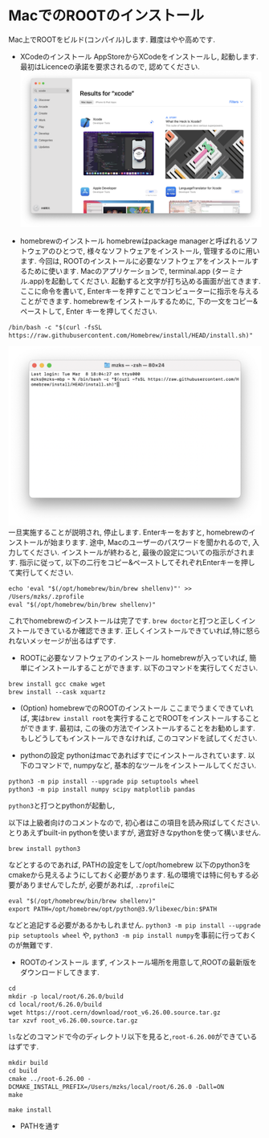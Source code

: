 # MacでのROOTのインストール

Mac上でROOTをビルド(コンパイル)します.
難度はやや高めです.

 - XCodeのインストール
AppStoreからXCodeをインストールし, 起動します. 
最初はLicenceの承諾を要求されるので, 認めてください.
![XCodeのインストール](img/mac_1.png)

 - homebrewのインストール
homebrewはpackage managerと呼ばれるソフトウェアのひとつで, 様々なソフトウェアをインストール, 管理するのに用います.
今回は, ROOTのインストールに必要なソフトウェアをインストールするために使います.
Macのアプリケーションで, terminal.app (ターミナル.app)を起動してください.
起動すると文字が打ち込める画面が出てきます.
ここに命令を書いて, Enterキーを押すことでコンピューターに指示を与えることができます.
homebrewをインストールするために, 下の一文をコピー&ペーストして, Enter キーを押してください.
```
/bin/bash -c "$(curl -fsSL https://raw.githubusercontent.com/Homebrew/install/HEAD/install.sh)"
```
![homebrewのインストール](img/mac_2.png)
一旦実施することが説明され, 停止します.
Enterキーをおすと, homebrewのインストールが始まります. 
途中, Macのユーザーのパスワードを聞かれるので, 入力してください.
インストールが終わると, 最後の設定についての指示がされます.
指示に従って, 以下の二行をコピー&ペーストしてそれぞれEnterキーを押して実行してください.
```
echo 'eval "$(/opt/homebrew/bin/brew shellenv)"' >> /Users/mzks/.zprofile
eval "$(/opt/homebrew/bin/brew shellenv)"
```
これでhomebrewのインストールは完了です.
`brew doctor`と打つと正しくインストールできているか確認できます.
正しくインストールできていれば,特に怒られないメッセージが出るはずです.

 - ROOTに必要なソフトウェアのインストール
homebrewが入っていれば, 簡単にインストールすることができます.
以下のコマンドを実行してください.
```
brew install gcc cmake wget 
brew install --cask xquartz
```

 - (Option) homebrewでのROOTのインストール
ここまでうまくできていれば, 実は`brew install root`を実行することでROOTをインストールすることができます.
最初は, この後の方法でインストールすることをお勧めします.
もしどうしてもインストールできなければ, このコマンドを試してください.

 - pythonの設定
pythonはmacであればすでにインストールされています.
以下のコマンドで, numpyなど, 基本的なツールをインストールしてください.
```
python3 -m pip install --upgrade pip setuptools wheel
python3 -m pip install numpy scipy matplotlib pandas
```

`python3`と打つとpythonが起動し, 

以下は上級者向けのコメントなので, 初心者はこの項目を読み飛ばしてください.
とりあえずbuilt-in pythonを使いますが, 適宜好きなpythonを使って構いません.
```
brew install python3
```
などとするのであれば, PATHの設定をして/opt/homebrew 以下のpython3をcmakeから見えるようにしておく必要があります.
私の環境では特に何もする必要がありませんでしたが, 必要があれば, `.zprofile`に
```
eval "$(/opt/homebrew/bin/brew shellenv)"
export PATH=/opt/homebrew/opt/python@3.9/libexec/bin:$PATH
```
などと追記する必要があるかもしれません.
`python3 -m pip install --upgrade pip setuptools wheel` や, `python3 -m pip install numpy`を事前に行っておくのが無難です.


 - ROOTのインストール
まず, インストール場所を用意して,ROOTの最新版をダウンロードしてきます.
```
cd
mkdir -p local/root/6.26.0/build
cd local/root/6.26.0/build
wget https://root.cern/download/root_v6.26.00.source.tar.gz
tar xzvf root_v6.26.00.source.tar.gz
```
`ls`などのコマンドで今のディレクトリ以下を見ると,`root-6.26.00`ができているはずです.
```
mkdir build
cd build
cmake ../root-6.26.00 -DCMAKE_INSTALL_PREFIX=/Users/mzks/local/root/6.26.0 -Dall=ON
make
```

```
make install
```

 - PATHを通す
